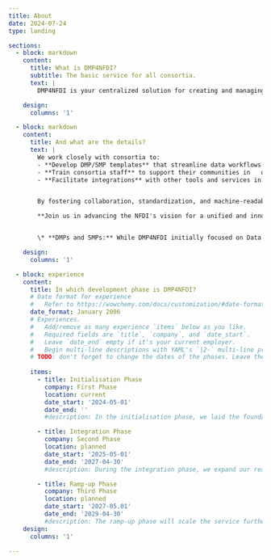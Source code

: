 ```yaml
---
title: About
date: 2024-07-24
type: landing

sections:
  - block: markdown
    content:
      title: What is DMP4NFDI?
      subtitle: The basic service for all consortia.
      text: |
        DMP4NFDI is your centralized solution for creating and managing Data   Management Plans (DMPs) and Software Management Plans (SMPs) within the NFDI. As a Basic Service, we address critical gaps in infrastructure by hosting the open-source tool RDMO, enabling consortia to create discipline-specific, standardized, and interoperable templates tailored to their needs.

    design:
      columns: '1'

  - block: markdown
    content:
      title: And what are the details?
      text: |
        We work closely with consortia to:  
        - **Develop DMP/SMP templates** that streamline data workflows across projects.  
        - **Train consortia staff** to support their communities in   using the DMP/SMP-Tool RDMO effectively.  
        - **Facilitate integrations** with other tools and services in the research data ecosystem.


        By fostering collaboration, standardization, and machine-readability, DMP4NFDI enhances communication between stakeholders and ensures that DMPs become powerful tools for research planning and data sharing. Together, we make data management seamless and impactful for all disciplines!  

        **Join us in advancing the NFDI's vision for a unified and innovative research data management ecosystem!**


        \* **DMPs and SMPs:** While DMP4NFDI initially focused on Data Management Plans (DMPs), we are expanding our expertise to include Software Management Plans (SMPs) during the integration phase. With the support of dedicated experts, we aim to address the growing importance of SMPs for managing software resources and workflows in research.

    design:
      columns: '1'

  - block: experience
    content:
      title: In which development phase is DMP4NFDI?
      # Date format for experience
      #   Refer to https://wowchemy.com/docs/customization/#date-format
      date_format: January 2006
      # Experiences.
      #   Add/remove as many experience `items` below as you like.
      #   Required fields are `title`, `company`, and `date_start`.
      #   Leave `date_end` empty if it's your current employer.
      #   Begin multi-line descriptions with YAML's `|2-` multi-line prefix.
      # TODO: don't forget to change the dates of the phases. Leave the 'date_end' of your current phase empty, so it is marked active
      
      items:
        - title: Initialisation Phase
          company: First Phase
          location: current
          date_start: '2024-05-01'
          date_end: ''
          #description: In the initialisation phase, we laid the foundation for the service by hosting RDMO and collaborating with consortia to create first discipline-specific DMP templates. We gathered feedback from early adopters to refine our offerings, we started developing the NFDI Template Framework to standardize DMP/SMP creation and enable machine actionability.

        - title: Integration Phase
          company: Second Phase
          location: planned
          date_start: '2025-05-01'
          date_end: '2027-04-30'
          #description: During the integration phase, we expand our reach by supporting consortia through incubator projects, enhancing template frameworks, and integrating RDMO with other tools and services to ensure interoperability.

        - title: Ramp-up Phase
          company: Third Phase
          location: planned
          date_start: '2027-05.01'
          date_end: '2029-04-30'
          #description: The ramp-up phase will scale the service further, fostering widespread adoption of DMPs and SMPs across consortia while ensuring sustainability through community-driven training and support.
    design:
      columns: '1'

---
```

